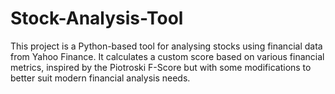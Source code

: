 # Stock-Analysis-Tool
This project is a Python-based tool for analysing stocks using financial data from Yahoo Finance. It calculates a custom score based on various financial metrics, inspired by the Piotroski F-Score but with some modifications to better suit modern financial analysis needs.
